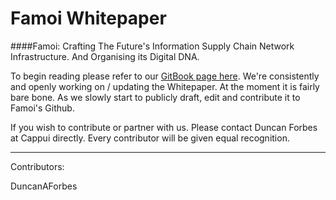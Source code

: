 # Famoi Whitepaper 



####Famoi: Crafting The Future's Information Supply Chain Network Infrastructure. And Organising its Digital DNA.


To begin reading please refer to our [GitBook page here](https://duncanaforbes.gitbooks.io/famoi-whitepaper/content/). We're consistently and openly working on / updating the Whitepaper. At the moment it is fairly bare bone. As we slowly start to publicly draft, edit and contribute it to Famoi's Github. 

If you wish to contribute or partner with us. Please contact Duncan Forbes at Cappui directly. Every contributor will be given equal recognition.


---

Contributors:

DuncanAForbes




